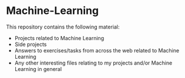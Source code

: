 # Machine-Learning
This repository contains the following material:

- Projects related to Machine Learning
- Side projects
- Answers to exercises/tasks from across the web related to Machine Learning
- Any other interesting files relating to my projects and/or Machine Learning in general
